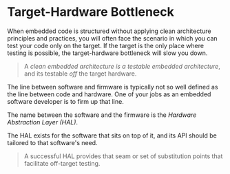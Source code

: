 # Target-Hardware Bottleneck

When embedded code is structured without applying clean architecture principles and practices, you will often face the scenario in which you can test your code only on the target. If the target is the only place where testing is possible, the target-hardware bottleneck will slow you down.

> A *clean embedded architecture is a testable embedded architecture*, and its testable *off* the target hardware.

The line between software and firmware is typically not so well defined as the line between code and hardware. One of your jobs as an embedded software developer is to firm up that line.

The name between the software and the firmware is the *Hardware Abstraction Layer (HAL)*.

The HAL exists for the software that sits on top of it, and its API should be tailored to that software's need.

> A successful HAL provides that seam or set of substitution points that facilitate off-target testing. 
